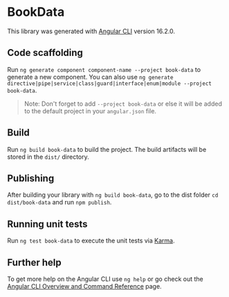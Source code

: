 # BookData

This library was generated with [Angular CLI](https://github.com/angular/angular-cli) version 16.2.0.

## Code scaffolding

Run `ng generate component component-name --project book-data` to generate a new component. You can also use `ng generate directive|pipe|service|class|guard|interface|enum|module --project book-data`.
> Note: Don't forget to add `--project book-data` or else it will be added to the default project in your `angular.json` file. 

## Build

Run `ng build book-data` to build the project. The build artifacts will be stored in the `dist/` directory.

## Publishing

After building your library with `ng build book-data`, go to the dist folder `cd dist/book-data` and run `npm publish`.

## Running unit tests

Run `ng test book-data` to execute the unit tests via [Karma](https://karma-runner.github.io).

## Further help

To get more help on the Angular CLI use `ng help` or go check out the [Angular CLI Overview and Command Reference](https://angular.io/cli) page.
